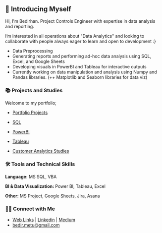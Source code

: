 
## 👋 Introducing Myself

Hi, I'm Bedirhan. Project Controls Engineer with expertise in data analysis and reporting. 

I’m interested in all operations about "Data Analytics" and looking to collaborate with people always eager to learn and open to development :}

- Data Preprocessing 
- Generating reports and performing ad-hoc data analysis using SQL, Excel, and Google Sheets
- Developing visuals in PowerBI and Tableau for interactive outputs
- Currently working on data manipulation and analysis using Numpy and Pandas libraries. (++ Matplotlib and Seaborn libraries for data viz)



### 📚 Projects and Studies

Welcome to my portfolio;

- [Portfolio Projects](https://github.com/BedirK/Portfolio-Projects)

- [SQL](https://github.com/BedirK/SQL-Projects-Studies)

- [PowerBI](https://github.com/BedirK/PowerBI-Projects)

- [Tableau](https://github.com/BedirK/Tableau-Projects)

- [Customer Analytics Studies](https://github.com/BedirK/Customer-Analytics)
  
  
### 🛠️ Tools and Technical Skills

   **Language:** MS SQL, VBA
   
   **BI & Data Visualization:** Power BI, Tableau, Excel
   
   **Other:** MS Project, Google Sheets, Jira, Asana

### 👋🏻 Connect with Me

- [Web Links](https://linktr.ee/bdrhn) | [Linkedin](https://www.linkedin.com/in/bedirhankelez/) | [Medium](https://medium.com/@bedir_)
- bedir.metu@gmail.com
